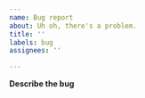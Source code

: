 ```yaml
---
name: Bug report
about: Uh oh, there's a problem.
title: ''
labels: bug
assignees: ''

---
```


**Describe the bug**

